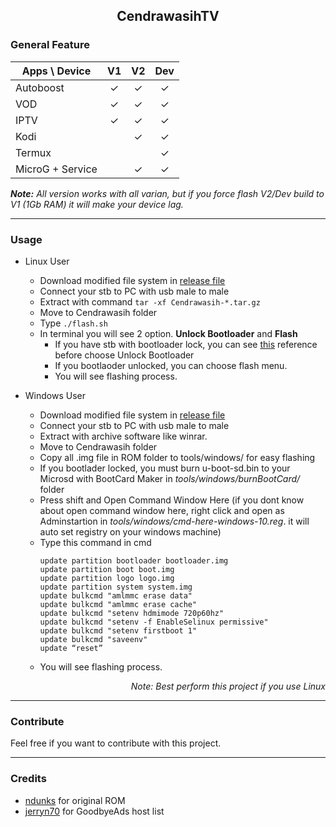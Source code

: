 ## <div align="center">CendrawasihTV</div>

### General Feature
| Apps \ Device  | V1 | V2 | Dev |
|---|----|----|-----|
| Autoboost |<div align="center"> ✓ |<div align="center"> ✓ |<div align="center"> ✓  |</div>
| VOD | <div align="center">✓ | <div align="center">✓ | <div align="center">✓  |
| IPTV | <div align="center">✓| <div align="center">✓ | <div align="center">✓ |
| Kodi | | <div align="center">✓ | <div align="center">✓ |
| Termux|  | | <div align="center">✓ |
|MicroG + Service|  | <div align="center">✓ | <div align="center">✓ |
	
_**Note:** All version works with all varian, but if you force flash V2/Dev build to V1 (1Gb RAM) it will make your device lag._
***
### Usage
* Linux User
	* Download modified file system in [release file](https://github.com/Manssizz/CendrawasihTV/releases/)
	* Connect your stb to PC with usb male to male 
	* Extract with command ```tar -xf Cendrawasih-*.tar.gz```
	* Move to Cendrawasih folder
	* Type ```./flash.sh``` 
	* In terminal you will see 2 option. **Unlock Bootloader** and **Flash**
		* If you have stb with bootloader lock, you can see [this](https://github.com/Manssizz/CendrawasihTV/tree/master/u-boot-lock) reference before choose Unlock Bootloader
		* If you bootlaoder unlocked, you can choose flash menu.
		* You will see flashing process.
	
* Windows User
	* Download modified file system in [release file](https://github.com/Manssizz/CendrawasihTV/releases/)
	* Connect your stb to PC with usb male to male 
	* Extract with archive software like winrar.
	* Move to Cendrawasih folder
	* Copy all .img file in ROM folder to tools/windows/ for easy flashing
	* If you bootlader locked, you must burn u-boot-sd.bin to your Microsd with BootCard Maker in _tools/windows/burnBootCard/_ folder
	* Press shift and Open Command Window Here (if you dont know about open command window here, right click and open as Adminstartion in _tools/windows/cmd-here-windows-10.reg_. it will auto set registry on your windows machine)
	* Type this command in cmd
		``` 
		update partition bootloader bootloader.img
		update partition boot boot.img
		update partition logo logo.img
		update partition system system.img
		update bulkcmd "amlmmc erase data"
		update bulkcmd "amlmmc erase cache"
		update bulkcmd "setenv hdmimode 720p60hz"
		update bulkcmd "setenv -f EnableSelinux permissive"
		update bulkcmd "setenv firstboot 1"
		update bulkcmd "saveenv"
		update “reset”	
		```
	* You will see flashing process.

_<div align="right">Note: Best perform this project if you use Linux</div>_
***

### Contribute
Feel free if you want to contribute with this project.
***

### Credits
- [ndunks](https://github.com/ndunks/custom-rom-stb-zte-B860-indihome) for original ROM
- [jerryn70](https://github.com/jerryn70/GoodbyeAds) for GoodbyeAds host list